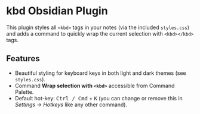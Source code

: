 # kbd Obsidian Plugin

This plugin styles all `<kbd>` tags in your notes (via the included `styles.css`) and adds a command to quickly wrap the current selection with `<kbd></kbd>` tags.

## Features

* Beautiful styling for keyboard keys in both light and dark themes (see `styles.css`).
* Command **Wrap selection with `<kbd>`** accessible from Command Palette.
* Default hot-key: <kbd>Ctrl / Cmd</kbd> + <kbd>K</kbd> (you can change or remove this in *Settings → Hotkeys* like any other command).